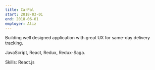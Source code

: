```yaml
---
title: CarPal
start: 2018-03-01
end: 2018-06-01
employer: Aliz
---
```


Building well designed application with great UX for same-day delivery tracking.

JavaScript, React, Redux, Redux-Saga.

Skills: React.js
